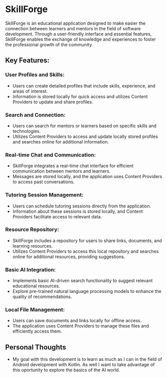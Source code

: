 # SkillForge

SkillForge is an educational application designed to make easier the connection between learners and mentors in the field of software development. Through a user-friendly interface and essential features, SkillForge enables the exchange of knowledge and experiences to foster the professional growth of the community.

## Key Features:

### User Profiles and Skills:

- Users can create detailed profiles that include skills, experience, and areas of interest.
- Information is stored locally for quick access and utilizes Content Providers to update and share profiles.

### Search and Connection:

- Users can search for mentors or learners based on specific skills and technologies.
- Utilizes Content Providers to access and update locally stored profiles and searches online for additional information.

### Real-time Chat and Communication:

- SkillForge integrates a real-time chat interface for efficient communication between mentors and learners.
- Messages are stored locally, and the application uses Content Providers to access past conversations.

### Tutoring Session Management:

- Users can schedule tutoring sessions directly from the application.
- Information about these sessions is stored locally, and Content Providers facilitate access to relevant data.

### Resource Repository:

- SkillForge includes a repository for users to share links, documents, and learning resources.
- Utilizes Content Providers to access this local repository and searches online for additional resources, providing suggestions.

### Basic AI Integration:

- Implements basic AI-driven search functionality to suggest relevant educational resources.
- Explore pre-trained natural language processing models to enhance the quality of recommendations.


### Local File Management:

- Users can save documents and links locally for offline access.
- The application uses Content Providers to manage these files and efficiently access them.

## Personal Thoughts

- My goal with this development is to learn as much as I can in the field of Android development with Kotlin. As well I want to take advantage of this oportunity to explore the basics of the AI world.
 


